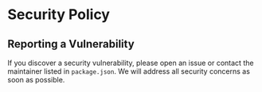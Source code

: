 # Security Policy

## Reporting a Vulnerability
If you discover a security vulnerability, please open an issue or contact the maintainer listed in `package.json`. We will address all security concerns as soon as possible.